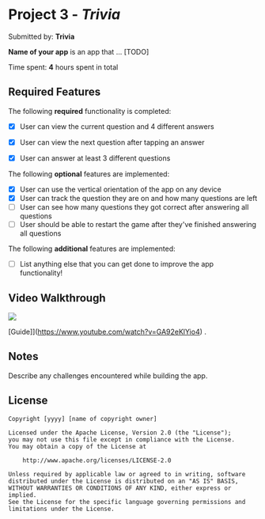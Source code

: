 # Project 3 - *Trivia*

Submitted by: **Trivia**

**Name of your app** is an app that ... [TODO] 

Time spent: **4** hours spent in total

## Required Features

The following **required** functionality is completed:

- [x] User can view the current question and 4 different answers
- [x] User can view the next question after tapping an answer
- [x] User can answer at least 3 different questions


The following **optional** features are implemented:

- [x] User can use the vertical orientation of the app on any device
- [x] User can track the question they are on and how many questions are left
- [ ] User can see how many questions they got correct after answering all questions
- [ ] User should be able to restart the game after they've finished answering all questions

The following **additional** features are implemented:

- [ ] List anything else that you can get done to improve the app functionality!

## Video Walkthrough

 <div>
    <a href="https://www.loom.com/share/fcde04d6eec24e24be1169035b7c5a5e">
    </a>
    <a href="https://www.loom.com/share/fcde04d6eec24e24be1169035b7c5a5e">
      <img style="max-width:300px;" src="https://cdn.loom.com/sessions/thumbnails/fcde04d6eec24e24be1169035b7c5a5e-8e6e5d7a51bf40c8-full-play.gif">
    </a>
  </div>
  
[Guide]](https://www.youtube.com/watch?v=GA92eKlYio4) .

## Notes

Describe any challenges encountered while building the app.

## License

    Copyright [yyyy] [name of copyright owner]

    Licensed under the Apache License, Version 2.0 (the "License");
    you may not use this file except in compliance with the License.
    You may obtain a copy of the License at

        http://www.apache.org/licenses/LICENSE-2.0

    Unless required by applicable law or agreed to in writing, software
    distributed under the License is distributed on an "AS IS" BASIS,
    WITHOUT WARRANTIES OR CONDITIONS OF ANY KIND, either express or implied.
    See the License for the specific language governing permissions and
    limitations under the License.
